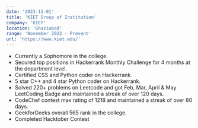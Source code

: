 ```yaml
---
date: '2023-11-01'
title: 'KIET Group of Institution'
company: 'KIET'
location: 'Ghaziabad'
range: 'November 2022 - Present'
url: 'https://www.kiet.edu/'
---
```


- Currently a Sophomore in the college.
- Secured top positions in Hackerrank Monthly Challenge for 4 months at the department level.
- Certified CSS and Python coder on Hackerrank.
- 5 star C++ and 4 star Python coder on Hackerrank.
- Solved 220+ problems on Leetcode and got Feb, Mar, April & May LeetCoding Badge and maintained a streak of over 120 days.
- CodeChef contest max rating of 1218 and maintained a streak of over 80 days.
- GeekforGeeks overall 565 rank in the college.
- Completed Hacktober Contest